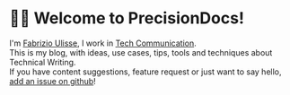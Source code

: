 # 👋🏻 Welcome to PrecisionDocs!

I'm [Fabrizio Ulisse](https://fabrizioulisse.it), I work in [Tech Communication](https://linkedin.com/in/fabrizioulisse).<br>This is my blog, with ideas, use cases, tips, tools and techniques about Technical Writing. <br> If you have content suggestions, feature request or just want to say hello, [add an issue on github](https://github.com/biccio/precisiondocs/issues/new)! 

